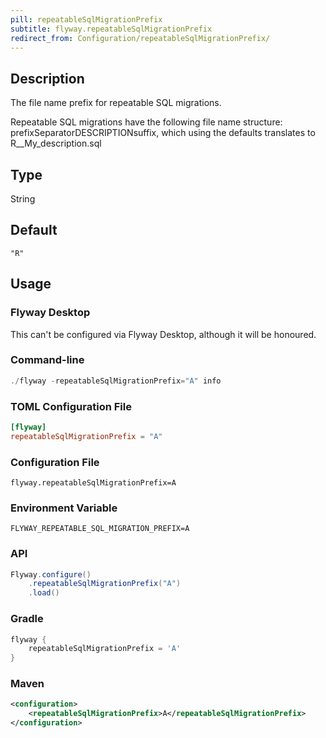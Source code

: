 ```yaml
---
pill: repeatableSqlMigrationPrefix
subtitle: flyway.repeatableSqlMigrationPrefix
redirect_from: Configuration/repeatableSqlMigrationPrefix/
---
```


## Description

The file name prefix for repeatable SQL migrations.

Repeatable SQL migrations have the following file name structure: prefixSeparatorDESCRIPTIONsuffix, which using the defaults translates to R__My_description.sql

## Type

String

## Default

`"R"`

## Usage

### Flyway Desktop

This can't be configured via Flyway Desktop, although it will be honoured.

### Command-line

```powershell
./flyway -repeatableSqlMigrationPrefix="A" info
```

### TOML Configuration File

```toml
[flyway]
repeatableSqlMigrationPrefix = "A"
```

### Configuration File

```properties
flyway.repeatableSqlMigrationPrefix=A
```

### Environment Variable

```properties
FLYWAY_REPEATABLE_SQL_MIGRATION_PREFIX=A
```

### API

```java
Flyway.configure()
    .repeatableSqlMigrationPrefix("A")
    .load()
```

### Gradle

```groovy
flyway {
    repeatableSqlMigrationPrefix = 'A'
}
```

### Maven

```xml
<configuration>
    <repeatableSqlMigrationPrefix>A</repeatableSqlMigrationPrefix>
</configuration>
```
